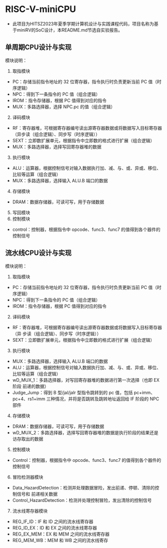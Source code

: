 # RISC-V-miniCPU
- 此项目为HITSZ2023年夏季学期计算机设计与实践课程代码，项目名称为基于miniRV的SoC设计，本README.md节选自实验报告。
## 单周期CPU设计与实现
模块说明：
1. 取指模块
- PC：存储当前指令地址的 32 位寄存器，指令执行时负责更新当前 PC 值（时序逻辑）
- NPC：得到下一条指令的 PC 值（组合逻辑）
- IROM：指令存储器，根据 PC 值得到对应的指令
- MUX：多路选择器，选择 NPC.pc 的值（组合逻辑）
2. 译码模块
- RF：寄存器堆，可根据寄存器编号读出源寄存器数据或将数据写入目标寄存器（异步读（组合逻辑）、同步写（时序逻辑））
- SEXT：立即数扩展单元，根据指令中立即数的格式进行扩展（组合逻辑）
- MUX：多路选择器，选择写回寄存器堆的数据
3. 执行模块
- ALU：运算器，根据控制信号对输入数据执行加、减、与、或、异或、移位、比较等运算（组合逻辑）
- MUX：多路选择器，选择输入 ALU.B 端口的数据
4. 存储模块
- DRAM：数据存储器，可读可写，用于存储数据
5. 写回模块
6. 控制模块
- control：控制器，根据指令中 opcode、func3、func7 的值得到各个器件的控制信号

## 流水线CPU设计与实现
模块说明：
1. 取指模块
- PC：存储当前指令地址的 32 位寄存器，指令执行时负责更新当前 PC 值（时序逻辑）
- NPC：得到下一条指令的 PC 值（组合逻辑）
- IROM：指令存储器，根据 PC 值得到对应的指令
2. 译码模块
- RF：寄存器堆，可根据寄存器编号读出源寄存器数据或将数据写入目标寄存器（异
步读（组合逻辑）、同步写（时序逻辑））
- SEXT：立即数扩展单元，根据指令中立即数的格式进行扩展（组合逻辑）
3. 执行模块
- MUX：多路选择器，选择输入 ALU.B 端口的数据
- ALU：运算器，根据控制信号对输入数据执行加、减、与、或、异或、移位、比较等运算（组合逻辑）
- wD_MUX_1：多路选择器，对写回寄存器堆的数据进行第一次选择（也即 EX 阶段
前递的数据）
- Judge_Jump：得到 B 型/jal/jalr 型指令跳转到的 pc 值，包括 pc+imm、pc+4、rs1+imm
三种情况，并将是否跳转及跳转地址返回给 IF 阶段的 NPC 部件
4. 存储模块
- DRAM：数据存储器，可读可写，用于存储数据
- wD_MUX_2：多路选择器，选择写回寄存器堆的数据是执行阶段的结果还是访存取出的数据
5. 控制模块
- Control：控制器，根据指令中 opcode、func3、func7 的值得到各个器件的控制信号
6. 冒险检测器模块
- Data_HazardDetection：检测并处理数据冒险，发出前递、停顿、清除的控制信号和
前递相关数据
- Control_HazardDetection：检测并处理控制冒险，发出清除的控制信号
7. 流水线寄存器模块
- REG_IF_ID：IF 和 ID 之间的流水线寄存器
- REG_ID_EX：ID 和 EX 之间的流水线寄存器
- REG_EX_MEM：EX 和 MEM 之间的流水线寄存器
- REG_MEM_WB：MEM 和 WB 之间的流水线寄存
